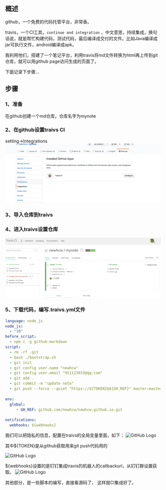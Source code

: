 ## 概述

   github，一个免费的代码托管平台，非常香。

   travis，一个CI工具，`continue and integration` ，中文意思，持续集成，换句话说，就是帮忙构建代码，测试代码，最后编译成交付的文件。比如Java编译成jar可执行文件，android编译成apk。

 我利用他们，搭建了一个笔记平台，利用travis将md文件转换为html再上传到git仓库，就可以用github page访问生成的页面了。

下面记录下步骤...

## 步骤

### 1、准备
在github创建一个md仓库，仓库名字为mynote
### 2、在github设置traivs CI
setting->Integrations
![GitHub Logo](https://github.com/newhcw/images/blob/master/traivs.png)
### 3、导入仓库到traivs
### 4、进入traivs设置仓库
![GitHub Logo](https://github.com/newhcw/images/blob/master/traivs-web.png)
### 5、下载代码，编写.traivs.yml文件
```yaml
language: node_js
node_js: 
  - "10"
before_script:
  - npm i -g github-markdown
script: 
  - rm -rf .git
  - bash ./bootstrap.sh
  - git init
  - git config user.name "newhcw"
  - git config user.email "951123033@qq.com"
  - git add .
  - git commit -m "update note"
  - git push --force --quiet "https://${TOKEN}@${GH_REF}" master:master
 
env:
  global:
     - GH_REF: github.com/newhcw/newhcw.github.io.git
	
notifications:
  webhooks: ${webhooks}

```

我们可以把隐私的信息，配置在traivs的全局变量里面，如下：
![GitHub Logo](https://newhcw.github.io/images/traivssetting.png)

其中${TOKEN}是从github获取用来git push代码用的

![GitHub Logo](https://newhcw.github.io/images/settingsecret.png)

${webhooks}设置的是钉钉集成travis的机器人的callbackurl，从钉钉群设置获取。
![GitHub Logo](https://newhcw.github.io/images/dingsetting.png)

其他部分，是一些脚本的编写，直接看源码了，
这样就CI集成好了。
